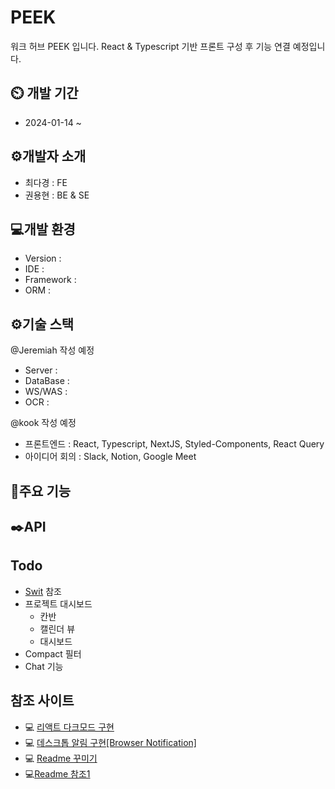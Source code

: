 # PEEK
워크 허브 PEEK 입니다. React & Typescript 기반 프론트 구성 후 기능 연결 예정입니다.

## ⏲️ 개발 기간
- 2024-01-14 ~  

## ⚙️개발자 소개

- 최다경 : FE
- 권용현 : BE & SE

## 💻개발 환경

- Version : 
- IDE : 
- Framework : 
- ORM : 

## ⚙️기술 스택

@Jeremiah 작성 예정
- Server : 
- DataBase : 
- WS/WAS : 
- OCR : 

@kook 작성 예정
- 프론트엔드 : React, Typescript, NextJS, Styled-Components, React Query
- 아이디어 회의 : Slack, Notion, Google Meet

## 📌주요 기능

## ✒️API

## Todo

- [Swit](https://swit.io/?utm_source=google&utm_medium=cpc&utm_campaign=kr-232q_essential-brand-traffic-swit-mass&utm_content=sa-adwords_search_ads-all_devices-brand&gad_source=1&gclid=CjwKCAiAqY6tBhAtEiwAHeRopaJmwZK56h9BICJF4iQGtaICIPhO0oQFfRzFkcLq8iHuJKmk16VeDhoC25sQAvD_BwE) 참조
- 프로젝트 대시보드
    - 칸반
    - 캘린더 뷰
    - 대시보드
- Compact 필터
- Chat 기능

## 참조 사이트

- 💻 [리액트 다크모드 구현](https://velog.io/@gparkkii/reactdarkmode)
- 💻 [데스크톱 알림 구현[Browser Notification]](https://mingule.tistory.com/68) 
- 💻 [Readme 꾸미기](https://yermi.tistory.com/entry/%EA%BF%80%ED%8C%81-Github-Readme-%EC%98%88%EC%81%98%EA%B2%8C-%EA%BE%B8%EB%AF%B8%EA%B8%B0-Readme-Header-Badge-Widget-%EB%93%B1)
- 💻[Readme 참조1](https://github.com/gmlstjq123/INHA_NET_ZERO_HACKATHON?tab=readme-ov-file#%EF%B8%8F-%EA%B0%9C%EB%B0%9C-%EA%B8%B0%EA%B0%84)